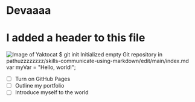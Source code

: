 # Devaaaa #
# I added a header to this file #
![Image of Yaktocat](https://octodex.github.com/images/yaktocat.png)
$ git init
Initialized empty Git repository in pathuzzzzzzzz/skills-communicate-using-markdown/edit/main/index.md
var myVar = "Hello, world!";
- [ ] Turn on GitHub Pages
- [ ] Outline my portfolio
- [ ] Introduce myself to the world
